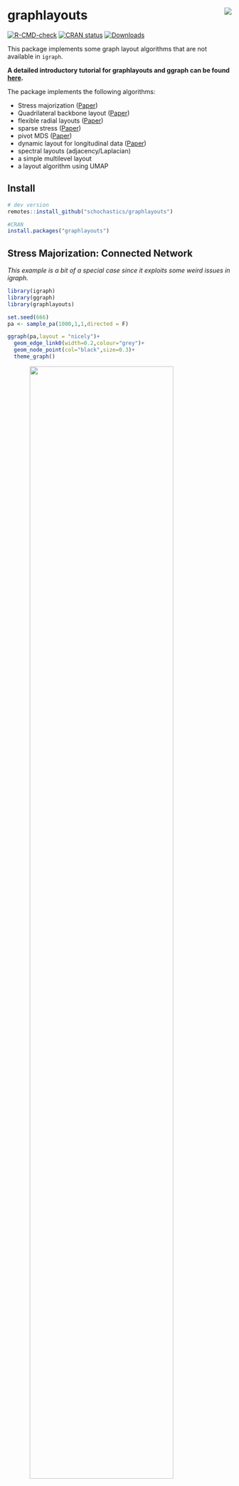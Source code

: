 
<!-- README.md is generated from README.Rmd. Please edit that file -->

# graphlayouts <img src="man/figures/logo.png" align="right"/>

[![R-CMD-check](https://github.com/schochastics/graphlayouts/workflows/R-CMD-check/badge.svg)](https://github.com/schochastics/graphlayouts/actions)
[![CRAN
status](https://www.r-pkg.org/badges/version/graphlayouts)](https://cran.r-project.org/package=graphlayouts)
[![Downloads](https://cranlogs.r-pkg.org/badges/graphlayouts)](https://CRAN.R-project.org/package=graphlayouts)

This package implements some graph layout algorithms that are not
available in `igraph`.

**A detailed introductory tutorial for graphlayouts and ggraph can be
found [here](http://mr.schochastics.net/netVizR.html).**

The package implements the following algorithms:

-   Stress majorization
    ([Paper](https://graphviz.gitlab.io/_pages/Documentation/GKN04.pdf))
-   Quadrilateral backbone layout
    ([Paper](https://jgaa.info/accepted/2015/NocajOrtmannBrandes2015.19.2.pdf))
-   flexible radial layouts
    ([Paper](https://jgaa.info/accepted/2011/BrandesPich2011.15.1.pdf))
-   sparse stress ([Paper](https://arxiv.org/abs/1608.08909))
-   pivot MDS
    ([Paper](https://kops.uni-konstanz.de/bitstream/handle/123456789/5741/bp_empmdsld_06.pdf?sequence=1&isAllowed=y))
-   dynamic layout for longitudinal data
    ([Paper](https://kops.uni-konstanz.de/bitstream/handle/123456789/20924/Brandes_209246.pdf?sequence=2))
-   spectral layouts (adjacency/Laplacian)
-   a simple multilevel layout
-   a layout algorithm using UMAP

## Install

``` r
# dev version
remotes::install_github("schochastics/graphlayouts")

#CRAN
install.packages("graphlayouts")
```

## Stress Majorization: Connected Network

*This example is a bit of a special case since it exploits some weird
issues in igraph.*

``` r
library(igraph)   
library(ggraph)   
library(graphlayouts)

set.seed(666)
pa <- sample_pa(1000,1,1,directed = F)

ggraph(pa,layout = "nicely")+
  geom_edge_link0(width=0.2,colour="grey")+
  geom_node_point(col="black",size=0.3)+
  theme_graph()
```

<img src="man/figures/README-example-1.png" width="80%" style="display: block; margin: auto;" />

``` r
ggraph(pa,layout="stress")+
  geom_edge_link0(width=0.2,colour="grey")+
  geom_node_point(col="black",size=0.3)+
  theme_graph()
```

<img src="man/figures/README-example-2.png" width="80%" style="display: block; margin: auto;" />

## Stress Majorization: Unconnected Network

Stress majorization also works for networks with several components. It
relies on a bin packing algorithm to efficiently put the components in a
rectangle, rather than a circle.

``` r
set.seed(666)
g <- disjoint_union(
  sample_pa(10,directed = F),
  sample_pa(20,directed = F),
  sample_pa(30,directed = F),
  sample_pa(40,directed = F),
  sample_pa(50,directed = F),
  sample_pa(60,directed = F),
  sample_pa(80,directed = F)
)

ggraph(g,layout = "nicely") +
  geom_edge_link0() +
  geom_node_point() +
  theme_graph()
```

<img src="man/figures/README-example_un-1.png" width="80%" style="display: block; margin: auto;" />

``` r
ggraph(g, layout = "stress",bbox = 40) +
  geom_edge_link0() +
  geom_node_point() +
  theme_graph()
```

<img src="man/figures/README-example_un-2.png" width="80%" style="display: block; margin: auto;" />

## Backbone Layout

Backbone layouts are helpful for drawing hairballs.

``` r
set.seed(665)
#create network with a group structure
g <- sample_islands(9,40,0.4,15)
g <- simplify(g)
V(g)$grp <- as.character(rep(1:9,each=40))

ggraph(g,layout = "stress")+
  geom_edge_link0(colour=rgb(0,0,0,0.5),width=0.1)+
  geom_node_point(aes(col=grp))+
  scale_color_brewer(palette = "Set1")+
  theme_graph()+
  theme(legend.position = "none")
```

<img src="man/figures/README-hairball-1.png" width="80%" style="display: block; margin: auto;" />

The backbone layout helps to uncover potential group structures based on
edge embeddedness and puts more emphasis on this structure in the
layout.

``` r
bb <- layout_as_backbone(g,keep=0.4)
E(g)$col <- F
E(g)$col[bb$backbone] <- T

ggraph(g,layout="manual",x=bb$xy[,1],y=bb$xy[,2])+
  geom_edge_link0(aes(col=col),width=0.1)+
  geom_node_point(aes(col=grp))+
  scale_color_brewer(palette = "Set1")+
  scale_edge_color_manual(values=c(rgb(0,0,0,0.3),rgb(0,0,0,1)))+
  theme_graph()+
  theme(legend.position = "none")
```

<img src="man/figures/README-backbone-1.png" width="80%" style="display: block; margin: auto;" />

## Radial Layout with Focal Node

The function `layout_with_focus()` creates a radial layout around a
focal node. All nodes with the same distance from the focal node are on
the same circle.

``` r
library(igraphdata)
library(patchwork)
data("karate")

p1 <- ggraph(karate,layout = "focus",focus = 1) +
  draw_circle(use = "focus",max.circle = 3)+
  geom_edge_link0(edge_color="black",edge_width=0.3)+
  geom_node_point(aes(fill=as.factor(Faction)),size=2,shape=21)+
  scale_fill_manual(values=c("#8B2323", "#EEAD0E"))+
  theme_graph()+
  theme(legend.position = "none")+
  coord_fixed()+
  labs(title= "Focus on Mr. Hi")

p2 <- ggraph(karate,layout = "focus",focus = 34) +
  draw_circle(use = "focus",max.circle = 4)+
  geom_edge_link0(edge_color="black",edge_width=0.3)+
  geom_node_point(aes(fill=as.factor(Faction)),size=2,shape=21)+
  scale_fill_manual(values=c("#8B2323", "#EEAD0E"))+
  theme_graph()+
  theme(legend.position = "none")+
  coord_fixed()+
  labs(title= "Focus on John A.")

p1+p2
```

<img src="man/figures/README-flex_focus-1.png" width="80%" style="display: block; margin: auto;" />

## Radial Centrality Layout

The function `layout_with_centrality` creates a radial layout around the
node with the highest centrality value. The further outside a node is,
the more peripheral it is.

``` r
library(igraphdata)
library(patchwork)
data("karate")

bc <- betweenness(karate)
p1 <- ggraph(karate,layout = "centrality", centrality = bc, tseq = seq(0,1,0.15)) +
  draw_circle(use = "cent") +
  annotate_circle(bc,format="",pos="bottom") +
  geom_edge_link0(edge_color="black",edge_width=0.3)+
  geom_node_point(aes(fill=as.factor(Faction)),size=2,shape=21)+
  scale_fill_manual(values=c("#8B2323", "#EEAD0E"))+
  theme_graph()+
  theme(legend.position = "none")+
  coord_fixed()+
  labs(title="betweenness centrality")


cc <- closeness(karate)
p2 <- ggraph(karate,layout = "centrality", centrality = cc, tseq = seq(0,1,0.2)) +
  draw_circle(use = "cent") +
  annotate_circle(cc,format="scientific",pos="bottom") +
  geom_edge_link0(edge_color="black",edge_width=0.3)+
  geom_node_point(aes(fill=as.factor(Faction)),size=2,shape=21)+
  scale_fill_manual(values=c("#8B2323", "#EEAD0E"))+
  theme_graph()+
  theme(legend.position = "none")+
  coord_fixed()+
  labs(title="closeness centrality")

p1+p2
```

<img src="man/figures/README-flex_cent-1.png" width="80%" style="display: block; margin: auto;" />

## Large graphs

`graphlayouts` implements two algorithms for visualizing large networks
(\<100k nodes). `layout_with_pmds()` is similar to `layout_with_mds()`
but performs the multidimensional scaling only with a small number of
pivot nodes. Usually, 50-100 are enough to obtain similar results to the
full MDS.

`layout_with_sparse_stress()` performs stress majorization only with a
small number of pivots (\~50-100). The runtime performance is inferior
to pivotMDS but the quality is far superior.

A comparison of runtimes and layout quality can be found in the
[wiki](https://github.com/schochastics/graphlayouts/wiki/)  
**tl;dr**: both layout algorithms appear to be faster than the fastest
igraph algorithm `layout_with_drl()`.

Below are two examples of layouts generated for large graphs using
`layout_with_sparse_stress()`

<img src="man/figures/rt-net.png" width="80%" style="display: block; margin: auto;" />
A retweet network with 18k nodes and 61k edges

<img src="https://user-images.githubusercontent.com/17147355/62534862-ea039880-b841-11e9-87db-6ee69ebacf94.png" width="80%" style="display: block; margin: auto;" />
A co-citation network with 12k nodes and 68k edges

## dynamic layouts

`layout_as_dynamic()` allows you to visualize snapshots of longitudinal
network data. Nodes are anchored with a reference layout and only moved
slightly in each wave depending on deleted/added edges. In this way, it
is easy to track down specific nodes throughout time. Use `patchwork` to
put the individual plots next to each other.

``` r
library(patchwork)
#gList is a list of longitudinal networks.

xy <- layout_as_dynamic(gList,alpha = 0.2)
pList <- vector("list",length(gList))

for(i in 1:length(gList)){
  pList[[i]] <- ggraph(gList[[i]],layout="manual",x=xy[[i]][,1],y=xy[[i]][,2])+
    geom_edge_link0(edge_width=0.6,edge_colour="grey66")+
    geom_node_point(shape=21,aes(fill=smoking),size=3)+
    geom_node_text(aes(label=1:50),repel = T)+
    scale_fill_manual(values=c("forestgreen","grey25","firebrick"),guide=ifelse(i!=2,FALSE,"legend"))+
    theme_graph()+
    theme(legend.position="bottom")+
    labs(title=paste0("Wave ",i))
}
Reduce("+",pList)+
  plot_annotation(title="Friendship network",theme = theme(title = element_text(family="Arial Narrow",face = "bold",size=16)))
```

<img src="man/figures/dynamic_ex.png" width="80%" style="display: block; margin: auto;" />

## Layout manipulation

The functions `layout_mirror()` and `layout_rotate()` can be used to
manipulate an existing layout

<img src="man/figures/layout_manipulation.png" width="80%" style="display: block; margin: auto;" />
